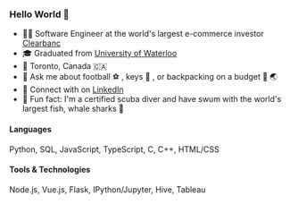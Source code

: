 ### Hello World 👋

- 👨‍💻 Software Engineer at the world's largest e-commerce investor [Clearbanc](https://clearbanc.com/)
- 🎓 Graduated from [University of Waterloo](https://cs.uwaterloo.ca/about)
- 📍 Toronto, Canada 🇨🇦
- 💬 Ask me about football ⚽ , keys 🎹  , or backpacking on a budget 🎒 🌏  
- 🤝 Connect with on [LinkedIn](https://www.linkedin.com/in/tanmaysha/)
- 🤿 Fun fact: I'm a certified scuba diver and have swum with the world's largest fish, whale sharks 🐋

#### Languages

Python, SQL, JavaScript, TypeScript, C, C++, HTML/CSS

#### Tools & Technologies

Node.js, Vue.js, Flask, IPython/Jupyter, Hive, Tableau 
